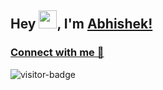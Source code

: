 ## Hey <img src="https://github.com/TheDudeThatCode/TheDudeThatCode/blob/master/Assets/Hi.gif" width="29">, I'm [Abhishek!](https://bio.link/abhishekchandra) 

### [Connect with me 💬](https://abhishekchandra.me) 
![visitor-badge](https://visitor-badge.glitch.me/badge?page_id=abhishekchandra2522k.abhishekchandra2522k)
